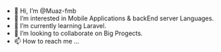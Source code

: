 - 👋 Hi, I’m @Muaz-fmb
- 👀 I’m interested in Mobile Applications & backEnd server Languages.
- 🌱 I’m currently learning Laravel.
- 💞️ I’m looking to collaborate on Big Progects.
- 📫 How to reach me ...

<!---
Muaz-fmb/Muaz-fmb is a ✨ special ✨ repository because its `README.md` (this file) appears on your GitHub profile.
You can click the Preview link to take a look at your changes.
--->
